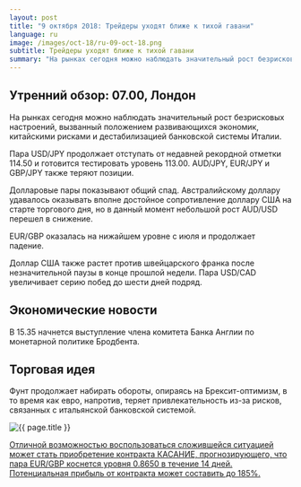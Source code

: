 ```yaml
---
layout: post
title: "9 октября 2018: Трейдеры уходят ближе к тихой гавани"
language: ru
image: /images/oct-18/ru-09-oct-18.png
subtitle: Трейдеры уходят ближе к тихой гавани
summary: "На рынках сегодня можно наблюдать значительный рост безрисковых настроений, вызванный положением развивающихся экономик, китайскими рисками и дестабилизацией банковской системы Италии"
---
```

## Утренний обзор: 07.00, Лондон
 
На рынках сегодня можно наблюдать значительный рост безрисковых настроений, вызванный положением развивающихся экономик, китайскими рисками и дестабилизацией банковской системы Италии.

Пара USD/JPY продолжает отступать от недавней рекордной отметки 114.50 и готовится тестировать уровень 113.00. AUD/JPY, EUR/JPY и GBP/JPY также теряют позиции. 

Долларовые пары показывают общий спад. Австралийскому доллару удавалось оказывать вполне достойное сопротивление доллару США на старте торгового дня, но в данный момент небольшой рост AUD/USD перешел в снижение.

EUR/GBP оказалась на нижайшем уровне с июля и продолжает падение.

Доллар США также растет против швейцарского франка после незначительной паузы в конце прошлой недели. Пара USD/CAD увеличивает серию побед до шести дней подряд.
 
## Экономические новости
 
В 15.35 начнется выступление члена комитета Банка Англии по монетарной политике Бродбента.
 
## Торговая идея
 
Фунт продолжает набирать обороты, опираясь на Брексит-оптимизм, в то время как евро, напротив, теряет привлекательность из-за рисков, связанных с итальянской банковской системой.

<img src="{{ site.url }}/images/oct-18/ru-09-oct-18.png" alt="{{ page.title }}"  title="{{ page.title }}">

<a href="%LINK%%?currency=USD&market=forex&underlying=frxEURGBP&formname=touchnotouch&duration_amount=14&duration_units=d&amount=10&amount_type=stake&expiry_type=duration&barrier=0.8650" target="_blank" rel="noopener noreferrer nofollow">Отличной возможностью воспользоваться сложившейся ситуацией может стать приобретение контракта КАСАНИЕ, прогнозирующего, что пара EUR/GBP коснется уровня 0.8650 в течение 14 дней. Потенциальная прибыль от контракта может составить до 185%.</a>
